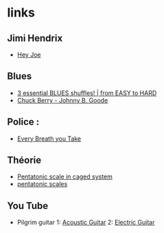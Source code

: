 # links

## Jimi Hendrix

- [Hey Joe](https://www.youtube.com/watch?v=bxA3x8LeIX8)

## Blues
- [3 essential BLUES shuffles! | from EASY to HARD](https://www.youtube.com/watch?v=bvGIQ6lALvw)
- [Chuck Berry - Johnny B. Goode ](https://www.youtube.com/watch?v=PonqAuhgxjk&list=PLlOo04r1Bet6y04A0kC5CsbFr-dIkTGPB&index=59)

## Police :
- [Every Breath you Take](https://www.youtube.com/watch?v=H-4yodHCvu0)

## Théorie
- [Pentatonic scale in caged system](https://emeryguitarchops.wordpress.com/c-a-g-e-d-and-diagonal-pentatonic-scales/)
- [pentatonic scales](https://www.guitarlessonworld.com/lessons/pentatonic-scales/)


## You Tube

- Pilgrim guitar
  1: [Acoustic Guitar](https://amzn.to/2P56qeM)
  2: [Electric Guitar](https://amzn.to/2TxY97r)
